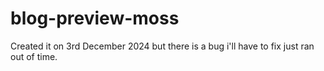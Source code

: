 # blog-preview-moss
Created it on 3rd December 2024 but there is a bug i'll have to fix just ran out of time.
